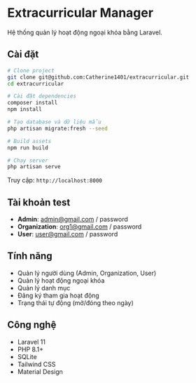 # Extracurricular Manager

Hệ thống quản lý hoạt động ngoại khóa bằng Laravel.

## Cài đặt

```bash
# Clone project
git clone git@github.com:Catherine1401/extracurricular.git
cd extracurricular

# Cài đặt dependencies
composer install
npm install

# Tạo database và dữ liệu mẫu
php artisan migrate:fresh --seed

# Build assets
npm run build

# Chạy server
php artisan serve
```

Truy cập: `http://localhost:8000`

## Tài khoản test

- **Admin**: admin@gmail.com / password
- **Organization**: org1@gmail.com / password  
- **User**: user@gmail.com / password

## Tính năng

- Quản lý người dùng (Admin, Organization, User)
- Quản lý hoạt động ngoại khóa
- Quản lý danh mục
- Đăng ký tham gia hoạt động
- Trạng thái tự động (mở/đóng theo ngày)

## Công nghệ

- Laravel 11
- PHP 8.1+
- SQLite
- Tailwind CSS
- Material Design